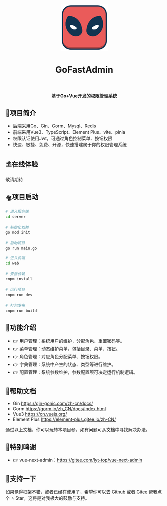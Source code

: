 <div align=center>
	<img src="web/src/assets/logo-mini.svg" width="150" height="150" />
    <br/>
    <h1>GoFastAdmin</h1>
    <br/>
    <h4>基于Go+Vue开发的权限管理系统</h4>
</div>



##  👻项目简介
- 后端采用Go、Gin、Gorm、Mysql、Redis
- 前端采用Vue3、TypeScript、Element Plus、vite、pinia
- 权限认证使用Jwt，可通过角色控制菜单、按钮权限
- 快速、敏捷、免费、开源，快速搭建属于你的权限管理系统

## ⛱️在线体验
敬请期待

##  🛸项目启动
```bash
# 进入服务端
cd server

# 初始化依赖
go mod init

# 启动项目
go run main.go
```
```bash
# 进入前端
cd web

# 安装依赖
cnpm install

# 运行项目
cnpm run dev

# 打包发布
cnpm run build
```


##  🎨功能介绍

- 👉  用户管理：系统用户的维护，分配角色、重置密码等。
- 👉  菜单管理：动态维护菜单，包括目录、菜单、按钮。
- 👉  角色管理：对应角色分配菜单、按钮权限。
- 👉  字典管理：系统中产生的状态、类型等进行维护。
- 👉  配置管理：系统参数维护，参数配置项可决定运行机制逻辑。

## 📖帮助文档

* Gin https://gin-gonic.com/zh-cn/docs/
* Gorm https://gorm.io/zh_CN/docs/index.html
* Vue3 https://cn.vuejs.org/
* Element Plus https://element-plus.gitee.io/zh-CN/

通过以上文档，你可以玩转本项目😎，如有问题可从文档中寻找解决办法。

## 💐特别鸣谢

- 👉 vue-next-admin：https://gitee.com/lyt-top/vue-next-admin

##  💌支持一下

如果觉得框架不错，或者已经在使用了，希望你可以去 [Github](https://github.com/xiaofeichuan/go-fast-admin) 或者 [Gitee](https://gitee.com/xiaofeichuan/go-fast-admin) 帮我点个 ⭐ Star，这将是对我极大的鼓励与支持。





